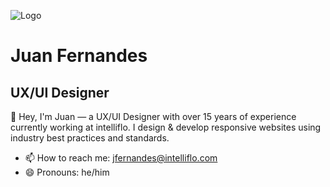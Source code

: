 ![Logo](https://www.juanfernandes.uk/apple-touch-icon.png)

# Juan Fernandes
## UX/UI Designer

👋 Hey, I'm Juan — a UX/UI Designer with over 15 years of experience currently working at intelliflo. I design & develop responsive websites using industry best practices and standards.

- 📫 How to reach me: jfernandes@intelliflo.com
- 😄 Pronouns: he/him
